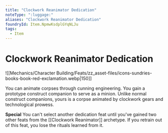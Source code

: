 ```yaml
---
title: "Clockwork Reanimator Dedication"
noteType: ":luggage:"
aliases: "Clockwork Reanimator Dedication"
foundryId: Item.NpmwKsdplGYqNLJu
tags:
  - Item
---
```


# Clockwork Reanimator Dedication
![[Mechanics/Character Building/Feats/zz_asset-files/icons-sundries-books-book-red-exclamation.webp|150]]

You can animate corpses through cunning engineering. You gain a prototype construct companion to serve as a minion. Unlike normal construct companions, yours is a corpse animated by clockwork gears and technological prowess.

**Special** You can't select another dedication feat until you've gained two other feats from the [[Clockwork Reanimator]] archetype. If you retrain out of this feat, you lose the rituals learned from it.
